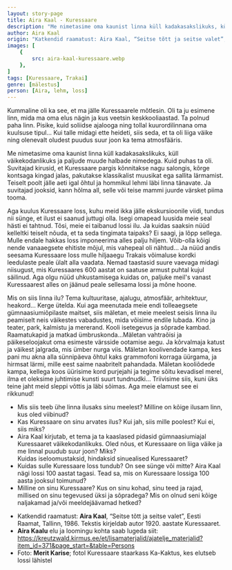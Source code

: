 ```yaml
---
layout: story-page
title: Aira Kaal - Kuressaare
description: "Me nimetasime oma kaunist linna küll kadakasakslikuks, küll väikekodanlikuks ja paljude muude halbade nimedega."
author: Aira Kaal
origin: "Katkendid raamatust: Aira Kaal, “Seitse tõtt ja seitse valet”, Eesti Raamat, Tallinn, 1986. Tekstis kirjeldab autor 1920. aastate Kuressaaret."
images: [
    {
        src: aira-kaal-kuressaare.webp
    },
]
tags: [Kuressaare, Trakai]
genre: [mälestus]
person: [Aira, lehm, loss]
---
```


<!-- # {{$doc.title}} -->

Kummaline oli ka see, et ma jälle Kuressaarele mõtlesin. Oli ta ju esimene linn, mida ma oma elus nägin ja kus veetsin keskkooliaastad. Ta polnud paha linn. Pisike, kuid soliidse ajalooga ning tollal kuurordilinnana oma kuulsuse tipul... Kui talle midagi ette heideti, siis seda, et ta oli liiga väike ning olenevalt oludest puudus suur joon ka tema atmosfääris.

Me nimetasime oma kaunist linna küll kadakasakslikuks, küll väikekodanlikuks ja paljude muude halbade nimedega. Kuid puhas ta oli. Suvitajad kirusid, et Kuressaare pargis kõnnitakse nagu salongis, kõrge kontsaga kingad jalas, pakutakse klassikalist muusikat ega sallita lärmamist. Teiselt poolt jälle aeti igal õhtul ja hommikul lehmi läbi linna tänavate. Ja suvitajad jooksid, kann hõlma all, selle või teise mammi juurde värsket piima tooma.

Aga kuulus Kuressaare loss, kuhu meid ikka jälle ekskursioonile viidi, tundus nii sünge, et ilust ei saanud juttugi olla. Isegi omapead luusida meie seal hästi ei tahtnud. Tõsi, meie ei taibanud lossi ilu. Ja kuidas saaksin nüüd kelleltki teiselt nõuda, et ta seda tingimata taipaks? Ei saagi, ja lõpp sellega. Mulle endale hakkas loss imponeerima alles palju hiljem. Võib-olla kõigi nende vanaaegsete ehitiste mõjul, mis vahepeal oli nähtud... Ja nüüd andis seesama Kuressaare loss mulle hiljaaegu Trakais võimaluse kordki leedulaste peale ülalt alla vaadata. Nemad taastasid suure vaevaga midagi niisugust, mis Kuressaares 600 aastat on saatuse armust puhtal kujul säilinud. Aga olgu nüüd uhkustamisega kuidas on, paljuke meil's vanast Kuressaarest alles on jäänud peale sellesama lossi ja mõne hoone.

Mis on siis linna ilu? Tema kultuuritase, ajalugu, atmosfäär, arhitektuur, heakord... Kerge ütelda. Kui aga meenutada meie endi tolleaegsete gümnaasiumiõpilaste maitset, siis mäletan, et meie meelest seisis linna ilu peamiselt neis väikestes vabadustes, mida võisime endile lubada. Kino ja teater, park, kalmistu ja mererand. Kooli isetegevus ja sõprade kambad. Raamatukapid ja matkad ümbruskonda...Mäletan vahtraõisi ja päikeseloojakut oma esimeste värsside ootamise aegu. Ja kõrvalmaja katust ja väikest jalgrada, mis ümber nurga viis. Mäletan koolivendade kampa, kes pani mu akna alla sünnipäeva õhtul kaks grammofoni korraga üürgama, ja hirmsat lärmi, mille eest saime naabritelt pahandada. Mäletan kooliõdede kampa, kellega koos üürisime kord purjejahi ja tegime sõitu kevadisel merel, ilma et oleksime juhtimise kunsti suurt tundnudki... Triivisime siis, kuni üks teine jaht meid sleppi võttis ja läbi sõimas. Aga meie elamust see ei rikkunud!

<!-- Täägid nägema heitma kõndima ajama jooksma luusima triivima matkama -->


<story-author :author="author" :origin="origin"></story-author>

<details-wrapper summary="Mis mõtted tekkisid?">

- Mis siis teeb ühe linna ilusaks sinu meelest? Milline on kõige ilusam linn, kus oled viibinud?
- Kas Kuressaare on sinu arvates ilus? Kui jah, siis mille poolest? Kui ei, siis miks? 
- Aira Kaal kirjutab, et tema ja ta kaaslased pidasid gümnaasiumiajal Kuressaaret väikekodanlikuks. Oled nõus, et Kuressaare on liiga väike ja me linnal puudub suur joon? Miks? \
Kuidas iseloomustaksid, hindaksid sinuealised Kuressaaret?
- Kuidas sulle Kuressaare loss tundub? On see sünge või mitte? Aira Kaal nägi lossi 100 aastat tagasi. Tead sa, mis on Kuressaare lossiga 100 aasta jooksul toimunud?
- Milline on sinu Kuressaare? Kus on sinu kohad, sinu teed ja rajad, millised on sinu tegevused üksi ja sõpradega? Mis on olnud seni kõige naljakamad ja/või meeldejäävamad hetked?

</details-wrapper>


<details-wrapper summary="Allikad" class="text-sm" icon="icon-park-outline:document-folder">

- Katkendid raamatust: **Aira Kaal**, “Seitse tõtt ja seitse valet”, Eesti Raamat, Tallinn, 1986. Tekstis kirjeldab autor 1920. aastate Kuressaaret.
- **Aira Kaalu** elu ja loomingu kohta saab lugeda siit: https://kreutzwald.kirmus.ee/et/lisamaterjalid/ajatelje_materjalid?item_id=371&page_start=&table=Persons
- Foto: **Merit Karise**; fotol Kuressaare staarkass Ka-Kaktus, kes elutseb lossi lähistel

</details-wrapper>
